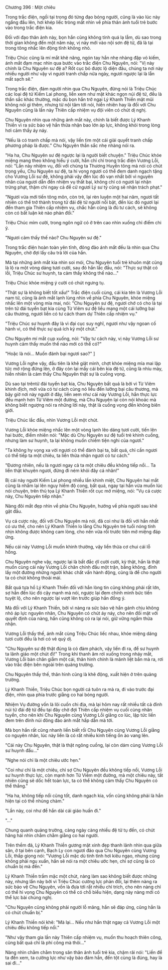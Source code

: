




Chương 396 : Một chiêu


Trong trắc điện, ngồi tại trong đó từng đạo bóng người, cũng là vào lúc này ngẩng đầu lên, hơi khép liếc tròng mắt nhìn về phía thân ảnh tuổi trẻ bước vào trong trắc điện kia.

Đối với đạo thân ảnh này, bọn hắn cũng không tính quá lạ lẫm, dù sao trong thời gian không đến một năm này, vị này mới vào nội sơn đệ tử, đã là tại trong tông nhấc lên động tĩnh không nhỏ.

Triệu Chúc cũng là mí mắt khẽ nâng, ngón tay hắn nhẹ nhàng đập vỏ kiếm, ánh mắt đạm mạc nhìn qua bước vào trắc điện Chu Nguyên, nói: "Vị này chính là Chu Nguyên sư đệ a? Rốt cục bỏ được lộ diện đâu, chúng ta nơi này nhiều người như vậy vì ngươi tranh chấp nửa ngày, ngươi ngược lại là lẫn mất sạch sẽ."

Trong trắc điện, đám người nhìn qua Chu Nguyên, đừng nói là Triệu Chúc các loại đệ tử Kiếm Lai phong, liền xem như mặt khác ngọn núi đệ tử, đều là thần sắc khác thường, mặc dù bọn hắn trở ngại Lý Khanh Thiền mặt mũi không nói gì thêm, nhưng từ nội tâm tới nói, hiển nhiên hay là đối với Chu Nguyên cũng là lần này Thiên cấp nhiệm vụ đội viên có chút dị nghị.

Chu Nguyên nhìn qua những ánh mắt này, chính là biết được Lý Khanh Thiền vì ra sức bảo vệ hắn thừa nhận bao lớn áp lực, không khỏi trong lòng hơi cảm thấy áy náy.

"Nếu là có tranh chấp mà nói, vậy liền tìm một cái giải quyết tranh chấp phương pháp là được." Chu Nguyên thần sắc nhẹ nhàng nói ra.

"Ha ha, Chu Nguyên sư đệ ngược lại là người biết chuyện." Triệu Chúc khóe miệng mang theo không hiểu ý cười, hắn chỉ chỉ trong trắc điện Vương Lỗi, nói: "Lần này nhiệm vụ, đối với chúng ta Thương Huyền tông mà nói có chút trọng yếu, Chu Nguyên sư đệ, ta hi vọng ngươi có thể đem danh ngạch tặng cho Vương Lỗi sư đệ, không phải vậy đến lúc đó vạn nhất bởi vì nguyên nhân của ngươi dẫn đến nhiệm vụ thất bại, không chỉ có ngươi lại nhận trừng phạt, thậm chí ngay cả đề cử ngươi Lý sư tỷ cũng sẽ nhận trách phạt."

"Ngươi vừa mới tiến tông môn, còn trẻ, lại rèn luyện một hai năm, ngươi tất nhiên có thể trở thành trong tử đái đệ tử người nổi bật, đến lúc đó ngươi lại đến tham gia Thiên cấp nhiệm vụ, chắc hẳn cũng là đủ tư cách, sẽ không còn có bất luận kẻ nào phản đối."

Triệu Chúc mỉm cười, trong ngôn ngữ có ở trên cao nhìn xuống chỉ điểm chi ý.

"Ngươi cảm thấy thế nào? Chu Nguyên sư đệ."

Trong trắc điện hoàn toàn yên tĩnh, đông đảo ánh mắt đều là nhìn qua Chu Nguyên, chờ đợi lấy câu trả lời của hắn.

Mà tại những ánh mắt kia nhìn soi mói, Chu Nguyên tuổi trẻ khuôn mặt cũng là lộ ra một vòng dáng tươi cười, sau đó hắn lắc đầu, nói: "Thực sự thật có lỗi, Triệu Chúc sư huynh, ta cảm thấy không thế nào..."

Triệu Chúc khóe miệng ý cười có chút ngưng tụ.

"Thật sự là không biết tốt xấu!" Trắc điện cuối cùng, cái kia tên là Vương Lỗi nam tử, cũng là ánh mắt lạnh lùng nhìn về phía Chu Nguyên, khóe miệng nhấc lên một vòng mỉa mai, nói: "Chu Nguyên sư đệ, ngươi chớ có cho là tại trên tử đái tuyển bạt kia cùng Từ Viêm sư đệ liều mạng một cái lưỡng bại câu thương, ngươi liền có tư cách tham dự Thiên cấp nhiệm vụ."

"Triệu Chúc sư huynh đây là vì đại cục suy nghĩ, ngươi như vậy ngoan cố hành vi, có thể thực sự quá ích kỷ một chút."

Chu Nguyên mí mắt cụp xuống, nói: "Vậy tư cách này, vị này Vương Lỗi sư huynh cảm thấy muốn thế nào mới có thể có?"

"Hoặc là nói... Muốn đánh bại ngươi sao?" ]

Vương Lỗi nghe vậy, đầu tiên là khẽ giật mình, chợt khóe miệng mỉa mai lập tức mở rộng đứng lên, ở đây còn lại mấy cái bên kia đệ tử, cũng là nhíu mày, hiển nhiên là cảm thấy Chu Nguyên thật sự là cuồng vọng.

Dù sao tại trêntử đái tuyển bạt kia, Chu Nguyên bất quá là bởi vì Từ Viêm khinh địch, mới vừa có tư cách cùng nó liều đến lưỡng bại câu thương, mà bây giờ nơi này người ở đây, liền xem như cái này Vương Lỗi, hắn thực lực đều mạnh hơn Từ Viêm một đường, mà Chu Nguyên lại còn nói khoác mà không biết ngượng nói ra những lời này, thật là cuồng vọng đến không biên giới.

Triệu Chúc lắc đầu, nhìn Vương Lỗi một chút.

Vương Lỗi khóe miệng nhấc lên một vòng lạnh lẽo dáng tươi cười, tiến lên hai bước, điềm nhiên nói: "Mặc dù Chu Nguyên sư đệ tuổi trẻ khinh cuồng, nhưng làm sư huynh, ta lại không muốn chiếm tiện nghi của ngươi."

"Ta không hy vọng xa vời ngươi có thể đánh bại ta, bất quá, chỉ cần ngươi có thể tiếp ta một chiêu, ta liền thừa nhận ngươi có tư cách."

"Đương nhiên, nếu là ngươi ngay cả ta một chiêu đều không tiếp nổi... Ta liền thật khuyên ngươi, đừng đi ném khỏi đây cá nhân!"

Bị cái này người Kiếm Lai phong nhiều lần khinh miệt, Chu Nguyên hai mắt cũng là nhắm lại lên nguy hiểm độ cong, bất quá, ngay tại hắn vừa muốn lúc nói chuyện, trên thủ tọa Lý Khanh Thiền rốt cục mở miệng, nói: "Vụ cá cược này, Chu Nguyên tiếp nhận."

Nàng đôi mắt đẹp nhìn về phía Chu Nguyên, hướng về phía người sau khẽ gật đầu.

Vụ cá cược này, đối với Chu Nguyên mà nói, đã coi như là đối với hắn nhất có ưu thế, cho nên Lý Khanh Thiền lo lắng Chu Nguyên trẻ tuổi nóng tính nhịn không được không cam lòng, cho nên vừa rồi trước tiên mở miệng đáp ứng.

Nếu cái này Vương Lỗi muốn khinh thường, vậy liền thừa cơ chui cái lỗ hổng.

Chu Nguyên nghe vậy, ngược lại là bất đắc dĩ cười cười, kỳ thật, hắn là thật muốn cùng cái này Vương Lỗi chân chính đấu một trận, bằng không, đỉnh lấy một đường những người khác chất vấn hành động, cũng là để cho người ta có chút không thoải mái.

Bất quá tựa hồ Lý Khanh Thiền đối với hắn lòng tin cũng không phải rất lớn, sợ hắn đến lúc đó cậy mạnh mà nói, ngược lại đem chính mình bức tiến tuyệt lộ, cho nên ngược lại vượt lên trước giúp hắn đồng ý.

Mà đối với Lý Khanh Thiền, bởi vì nàng ra sức bảo vệ hắn gánh chịu không nhỏ áp lực nguyên nhân, Chu Nguyên có chút áy náy, cho nên đối mặt với quyết định của nàng, hắn cũng không có ra lại nói, giữ vững ngầm thừa nhận.

Vương Lỗi thấy thế, ánh mắt cùng Triệu Chúc liếc nhau, khóe miệng dáng tươi cười đều là hơi có vẻ quỷ dị.

"Chu Nguyên sư đệ thật đúng là có đảm phách, vậy liền đi ra, để sư huynh ta lãnh giáo một chút đi!" Trong khi thanh âm rơi xuống trong nháy mắt, Vương Lỗi bàn chân giẫm một cái, thân hình chính là mãnh liệt bắn mà ra, rơi vào trắc điện bên ngoài trên quảng trường.

Chu Nguyên thấy thế, thân hình cũng là khẽ động, xuất hiện ở trên quảng trường.

Lý Khanh Thiền, Triệu Chúc bọn người cá tuôn ra mà ra, đi vào trước đại điện, nhìn qua phía trước giằng co hai bóng người.

Nhiệm Vụ đường vốn là lôi cuốn chi địa, mà lại hôm nay rất nhiều tất cả đỉnh núi tử đái đệ tử đều tại đây chờ đợi Thiên cấp nhiệm vụ cuối cùng nhân tuyển, cho nên khi Chu Nguyên cùng Vương Lỗi giằng co lúc, lập tức liền đem trên đỉnh núi đông đảo ánh mắt hấp dẫn mà tới.

Mà bọn hắn rất cũng nhanh liền biết rồi Chu Nguyên cùng Vương Lỗi giằng co nguyên nhân, lúc này liền là có rất nhiều kinh tiếng ồn ào vang lên.

"Cái này Chu Nguyên, thật là thật ngông cuồng, lại còn dám cùng Vương Lỗi sư huynh đấu..."

"Nghe nói chỉ là một chiêu ước hẹn."

"Coi như chỉ là một chiêu, chỉ sợ Chu Nguyên đều không tiếp nổi, Vương Lỗi sư huynh thực lực, còn mạnh hơn Từ Viêm một đường, mà một chiêu này, tất nhiên cũng sẽ dốc hết toàn lực, ta có thể không cảm thấy Chu Nguyên có thể thắng."

"Ha ha, không tiếp nổi cũng tốt, danh ngạch kia, vốn cũng không phải là hắn hiện tại có thể nhúng chàm."

"Lần này, coi như để hắn dài cái giáo huấn đi."

"..."

Chung quanh quảng trường, càng ngày càng nhiều đệ tử tụ đến, có chút hăng hái nhìn chằm chằm giằng co hai người.

Trên thềm đá, Lý Khanh Thiền gương mặt xinh đẹp thanh lãnh nhìn qua giữa sân, ở tại bên cạnh, Bạch Ly con ngươi đảo qua Chu Nguyên cùng Vương Lỗi, thấp giọng nói: "Vương Lỗi mặc dù tính tình hơi kiêu ngạo, nhưng cũng không phải ngu xuẩn, hắn sẽ nói ra một chiêu ước hẹn, chỉ sợ cũng là có chuẩn bị mà đến."

Lý Khanh Thiền trầm mặc một chút, nàng làm sao không biết được những này, nhưng lần này bởi vì Triệu Chúc cường lực phản đối, lại thêm nàng ra sức bảo vệ Chu Nguyên, vốn là đưa tới rất nhiều chỉ trích, cho nên nàng chỉ có thể hi vọng Chu Nguyên có thể có chỗ biểu hiện, dạng này nàng mới có thể lực bài chúng nghị.

"Chu Nguyên cũng không phải người lỗ mãng, hắn sẽ đáp ứng, cũng hẳn là có chút chuẩn bị."

Lý Khanh Thiền nói khẽ: "Mà lại... Nếu như hắn thật ngay cả Vương Lỗi một chiêu đều không tiếp nổi."

"Như vậy tham gia lần này Thiên cấp nhiệm vụ, muốn thu hoạch thiên công, cũng bất quá chỉ là phí công mà thôi..."

Nàng nhìn chằm chằm trong sân thân ảnh tuổi trẻ kia, chậm rãi nói: "Liền để ta đến xem, ta cường lực như vậy bảo đảm hắn, đến tột cùng là đúng, hay là sai đi..."




